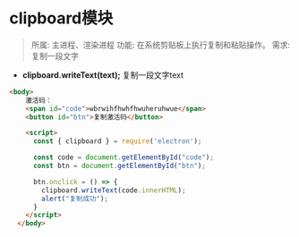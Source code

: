 # clipboard模块

> 所属: 主进程、渲染进程
> 功能: 在系统剪贴板上执行复制和粘贴操作。
> 需求: 复制一段文字

- **clipboard.writeText(text);** 复制一段文字text

```html
<body>
    激活码：
    <span id="code">wbrwihfhwhfhwuheruhwue</span>
    <button id="btn">复制激活码</button>

    <script>
      const { clipboard } = require('electron');

      const code = document.getElementById("code");
      const btn = document.getElementById("btn");

      btn.onclick = () => {
        clipboard.writeText(code.innerHTML);
        alert("复制成功");
      }
    </script>
  </body>
```